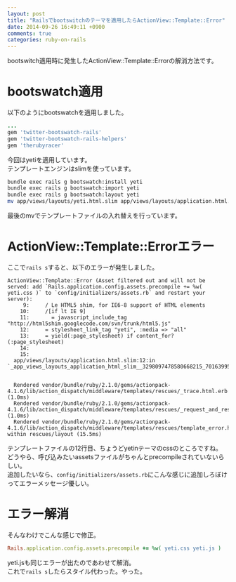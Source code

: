 ```yaml
---
layout: post
title: "Railsでbootswitchのテーマを適用したらActionView::Template::Error"
date: 2014-09-26 16:49:11 +0900
comments: true
categories: ruby-on-rails
---
```


bootswitch適用時に発生したActionView::Template::Errorの解消方法です。

<!-- more -->

# bootswatch適用

以下のようにbootswatchを適用しました。

```rb Gemfile
...
gem 'twitter-bootswatch-rails'
gem 'twitter-bootswatch-rails-helpers'
gem 'therubyracer'
```

今回はyetiを適用しています。  
テンプレートエンジンはslimを使っています。

```sh
bundle exec rails g bootswatch:install yeti
bundle exec rails g bootswatch:import yeti
bundle exec rails g bootswatch:layout yeti
mv app/views/layouts/yeti.html.slim app/views/layouts/application.html.slim
```

最後のmvでテンプレートファイルの入れ替えを行っています。  

# ActionView::Template::Errorエラー

ここで`rails s`すると、以下のエラーが発生しました。

```
ActionView::Template::Error (Asset filtered out and will not be served: add `Rails.application.config.assets.precompile += %w( yeti.css )` to `config/initializers/assets.rb` and restart your server):
     9:     / Le HTML5 shim, for IE6-8 support of HTML elements
    10:     /[if lt IE 9]
    11:       = javascript_include_tag "http://html5shim.googlecode.com/svn/trunk/html5.js"
    12:     = stylesheet_link_tag "yeti", :media => "all"
    13:     = yield(:page_stylesheet) if content_for?(:page_stylesheet)
    14: 
    15: 
  app/views/layouts/application.html.slim:12:in `_app_views_layouts_application_html_slim__3298097478580668215_70163995513140'


  Rendered vendor/bundle/ruby/2.1.0/gems/actionpack-4.1.6/lib/action_dispatch/middleware/templates/rescues/_trace.html.erb (1.0ms)
  Rendered vendor/bundle/ruby/2.1.0/gems/actionpack-4.1.6/lib/action_dispatch/middleware/templates/rescues/_request_and_response.html.erb (1.0ms)
  Rendered vendor/bundle/ruby/2.1.0/gems/actionpack-4.1.6/lib/action_dispatch/middleware/templates/rescues/template_error.html.erb within rescues/layout (15.5ms)
```

テンプレートファイルの12行目、ちょうどyetinテーマのcssのところですね。  
どうやら、呼び込みたいassetsファイルがちゃんとprecompileされていないらしい。  
追加したいなら、`config/initializers/assets.rb`にこんな感じに追加しろぼけってエラーメッセージ優しい。  

# エラー解消

そんなわけでこんな感じで修正。

```rb config/initializers/assets.rb
Rails.application.config.assets.precompile += %w( yeti.css yeti.js )
```

yeti.jsも同じエラーが出たのであわせて解消。  
これで`rails s`したらスタイル代わった。やった。



